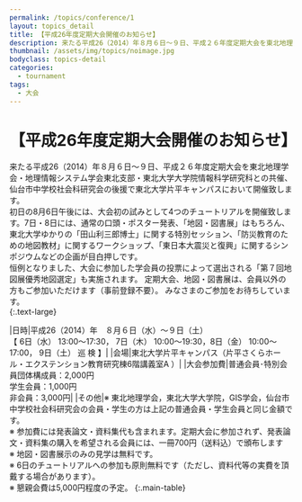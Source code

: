 ```yaml
---
permalink: /topics/conference/1
layout: topics_detail
title: 【平成26年度定期大会開催のお知らせ】
description: 来たる平成26（2014）年８月６日～９日、平成２６年度定期大会を東北地理学会・地理情報システム学会東北支部・東北大学大学院情報科学研究科との共催、仙台市中学校社会科研究会の後援で東北大学片平キャンパスにおいて開催致します。
thumbnail: /assets/img/topics/noimage.jpg
bodyclass: topics-detail
categories:
  - tournament
tags:
  - 大会
---
```


# 【平成26年度定期大会開催のお知らせ】

来たる平成26（2014）年８月６日～９日、平成２６年度定期大会を東北地理学会・地理情報システム学会東北支部・東北大学大学院情報科学研究科との共催、仙台市中学校社会科研究会の後援で東北大学片平キャンパスにおいて開催致します。<br> 
初日の8月6日午後には、大会初の試みとして4つのチュートリアルを開催致します。7日・8日には、通常の口頭・ポスター発表、「地図・図書展」はもちろん、東北大学ゆかりの「田山利三郎博士」に関する特別セッション、「防災教育のための地図教材」に関するワークショップ、「東日本大震災と復興」に関するシンポジウムなどの企画が目白押しです。 <br>
恒例となりました、大会に参加した学会員の投票によって選出される「第７回地図展優秀地図選定」も実施されます。 定期大会、地図・図書展は、会員以外の方もご参加いただけます（事前登録不要）。 みなさまのご参加をお待ちしています。<br>
{:.text-large}

|日時|平成26（2014）年　８月６日（水）～９日（土）<br>【 6日（水） 13:00～17:30， 7日（木） 10:00～19:30，8日（金） 10:00～17:00， 9日（土） 巡 検 】|
|会場|東北大学片平キャンパス（片平さくらホール・エクステンション教育研究棟6階講義室A ）|
|大会参加費|普通会員･特別会員団体構成員：2,000円<br>学生会員：1,000円<br>非会員：3,000円|
|その他|※ 東北地理学会，東北大学大学院，GIS学会，仙台市中学校社会科研究会の会員・学生の方は上記の普通会員・学生会員と同じ金額です。<br>※ 参加費には発表論文・資料集代も含まれます。定期大会に参加されず、発表論文・資料集の購入を希望される会員には、一冊700円（送料込）で頒布します<br>※ 地図・図書展示のみの見学は無料です。<br>※ 6日のチュートリアルへの参加も原則無料です（ただし、資料代等の実費を頂戴する場合があります）。<br>※ 懇親会費は5,000円程度の予定。
{:.main-table}

